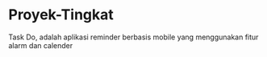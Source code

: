 # Proyek-Tingkat
Task Do, adalah aplikasi reminder berbasis mobile yang menggunakan fitur alarm dan calender
